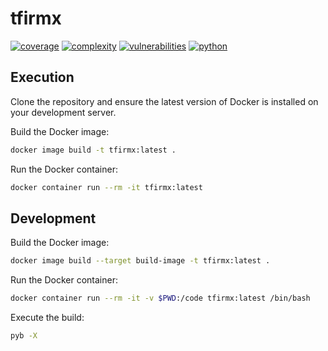 # tfirmx
[![coverage](https://img.shields.io/badge/coverage-25.84%25-red)](https://pybuilder.io/)
[![complexity](https://img.shields.io/badge/complexity-Simple:%203-brightgreen)](https://radon.readthedocs.io/en/latest/api.html#module-radon.complexity)
[![vulnerabilities](https://img.shields.io/badge/vulnerabilities-Low-yellow)](https://pypi.org/project/bandit/)
[![python](https://img.shields.io/badge/python-3.9-teal)](https://www.python.org/downloads/)

## Execution

Clone the repository and ensure the latest version of Docker is installed on your development server.

Build the Docker image:
```sh
docker image build -t tfirmx:latest .
```

Run the Docker container:
```sh
docker container run --rm -it tfirmx:latest
```

## Development

Build the Docker image:
```sh
docker image build --target build-image -t tfirmx:latest .
```

Run the Docker container:
```sh
docker container run --rm -it -v $PWD:/code tfirmx:latest /bin/bash
```

Execute the build:
```sh
pyb -X
```